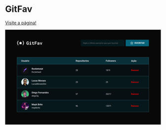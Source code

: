 # GitFav

<a href="https://codepen.io/lucasmoraesdev/full/xxzoEvQ">Visite a página!</a>

<img src="Screenshot_20221213_114442.png">
